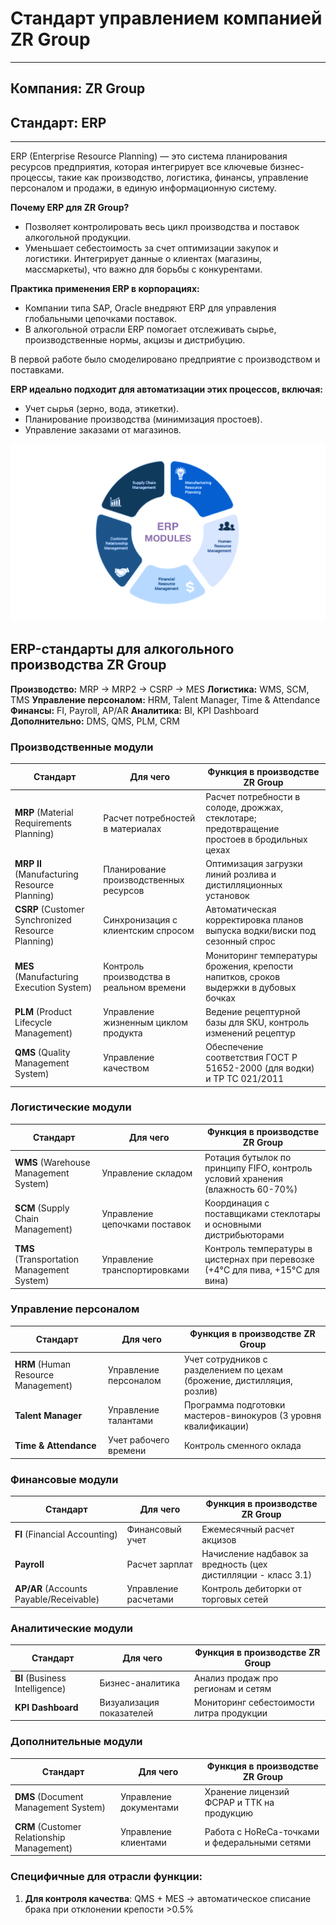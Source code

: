 # Стандарт управлением компанией ZR Group 
---
## Компания: ZR Group
## Cтандарт: ERP
---
ERP (Enterprise Resource Planning) — это система планирования ресурсов предприятия, которая интегрирует все ключевые бизнес-процессы, такие как производство, логистика, финансы, управление персоналом и продажи, в единую информационную систему.

**Почему ERP для ZR Group?**

- Позволяет контролировать весь цикл производства и поставок алкогольной продукции.
- Уменьшает себестоимость за счет оптимизации закупок и логистики.
Интегрирует данные о клиентах (магазины, массмаркеты), что важно для борьбы с конкурентами.

**Практика применения ERP в корпорациях:**

- Компании типа SAP, Oracle внедряют ERP для управления глобальными цепочками поставок.
- В алкогольной отрасли ERP помогает отслеживать сырье, производственные нормы, акцизы и дистрибуцию.

В первой работе было смоделировано предприятие с производством и поставками. 

**ERP идеально подходит для автоматизации этих процессов, включая:**

- Учет сырья (зерно, вода, этикетки).
- Планирование производства (минимизация простоев).
- Управление заказами от магазинов.


![alt-Erpиситема](https://github.com/GuliGuli228/KIS/blob/main/%D0%A1%D1%82%D0%B0%D0%BD%D0%B4%D0%B0%D1%80%D1%82%D1%8B%20%D1%83%D0%BF%D1%80%D0%B0%D0%B2%D0%BB%D0%B5%D0%BD%D0%B8%D1%8F%20%D0%BF%D1%80%D0%B5%D0%B4%D0%BF%D1%80%D0%B8%D1%8F%D1%82%D0%B8%D0%B5%D0%BC/images/Slide2.png)
## ERP-стандарты для алкогольного производства ZR Group

**Производство:** MRP &rarr; MRP2 &rarr; CSRP &rarr; MES
**Логистика:** WMS, SCM, TMS
**Управление персоналом:** HRM, Talent Manager, Time & Attendance
**Финансы:** FI, Payroll, AP/AR
**Аналитика:** BI, KPI Dashboard 
**Дополнительно:** DMS, QMS, PLM, CRM



### Производственные модули
| Стандарт | Для чего | Функция в производстве ZR Group |
|----------|----------|----------------------------------|
| **MRP** (Material Requirements Planning) | Расчет потребностей в материалах | Расчет потребности в солоде, дрожжах, стеклотаре; предотвращение простоев в бродильных цехах |
| **MRP II** (Manufacturing Resource Planning) | Планирование производственных ресурсов | Оптимизация загрузки линий розлива и дистилляционных установок |
| **CSRP** (Customer Synchronized Resource Planning) | Синхронизация с клиентским спросом | Автоматическая корректировка планов выпуска водки/виски под сезонный спрос |
| **MES** (Manufacturing Execution System) | Контроль производства в реальном времени | Мониторинг температуры брожения, крепости напитков, сроков выдержки в дубовых бочках |
| **PLM** (Product Lifecycle Management) | Управление жизненным циклом продукта | Ведение рецептурной базы для SKU, контроль изменений рецептур |
| **QMS** (Quality Management System) | Управление качеством | Обеспечение соответствия ГОСТ Р 51652-2000 (для водки) и ТР ТС 021/2011 |

### Логистические модули
| Стандарт | Для чего | Функция в производстве ZR Group |
|----------|----------|----------------------------------|
| **WMS** (Warehouse Management System) | Управление складом | Ротация бутылок по принципу FIFO, контроль условий хранения (влажность 60-70%) |
| **SCM** (Supply Chain Management) | Управление цепочками поставок | Координация с поставщиками стеклотары и  основными дистрибьюторами |
| **TMS** (Transportation Management System) | Управление транспортировками | Контроль температуры в цистернах при перевозке (+4°C для пива, +15°C для вина) |

### Управление персоналом
| Стандарт | Для чего | Функция в производстве ZR Group |
|----------|----------|----------------------------------|
| **HRM** (Human Resource Management) | Управление персоналом | Учет сотрудников с разделением по цехам (брожение, дистилляция, розлив) |
| **Talent Manager** | Управление талантами | Программа подготовки мастеров-винокуров (3 уровня квалификации) |
| **Time & Attendance** | Учет рабочего времени | Контроль сменного оклада |

### Финансовые модули
| Стандарт | Для чего | Функция в производстве ZR Group |
|----------|----------|----------------------------------|
| **FI** (Financial Accounting) | Финансовый учет | Ежемесячный расчет акцизов |
| **Payroll** | Расчет зарплат | Начисление надбавок за вредность (цех дистилляции - класс 3.1) |
| **AP/AR** (Accounts Payable/Receivable) | Управление расчетами | Контроль дебиторки от торговых сетей |

### Аналитические модули
| Стандарт | Для чего | Функция в производстве ZR Group |
|----------|----------|----------------------------------|
| **BI** (Business Intelligence) | Бизнес-аналитика | Анализ продаж про регионам и сетям |
| **KPI Dashboard** | Визуализация показателей | Мониторинг себестоимости литра продукции |

### Дополнительные модули
| Стандарт | Для чего | Функция в производстве ZR Group |
|----------|----------|----------------------------------|
| **DMS** (Document Management System) | Управление документами | Хранение лицензий ФСРАР и ТТК на продукцию |
| **CRM** (Customer Relationship Management) | Управление клиентами | Работа с HoReCa-точками и федеральными сетями |

### Специфичные для отрасли функции:
1. **Для контроля качества**: QMS + MES → автоматическое списание брака при отклонении крепости >0.5%